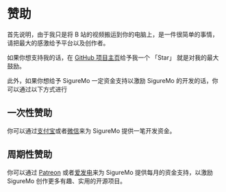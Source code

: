 # 赞助

首先说明，由于我只是将 B 站的视频搬运到你的电脑上，是一件很简单的事情，请把最大的感激给予平台以及创作者。

如果你想支持我的话，在 [GitHub 项目主页](https://github.com/SigureMo/bilili)给予我一个 「Star」 就是对我的最大鼓励。

此外，如果你想给予 SigureMo 一定资金支持以激励 SigureMo 的开发的话，你可以通过以下方式进行

## 一次性赞助

你可以通过[支付宝](https://raw.githubusercontent.com/SigureMo/image-hosting/master/sponsor/alipay.png)或者[微信](https://raw.githubusercontent.com/SigureMo/image-hosting/master/sponsor/wechat.png)来为 SigureMo 提供一笔开发资金。

## 周期性赞助

你可以通过 [Patreon](https://www.patreon.com/SigureMo) 或者[爱发电](https://afdian.net/@siguremo)来为 SigureMo 提供每月的资金支持，以激励 SigureMo 创作更多有趣、实用的开源项目。
